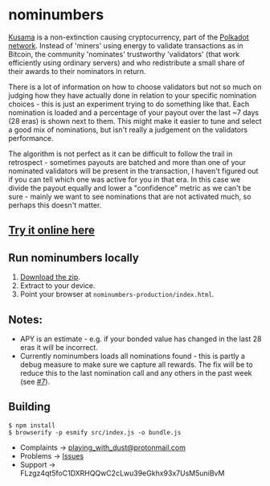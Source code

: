 # nominumbers

[Kusama](https://kusama.network) is a non-extinction causing cryptocurrency, part of the
[Polkadot network](https://polkadot.network/). Instead of 'miners' using energy to validate
transactions as in Bitcoin, the community 'nominates' trustworthy
'validators' (that work efficiently using ordinary servers) and
who redistribute a small share of their awards to their nominators in
return.

There is a lot of information on how to choose validators but not so
much on judging how they have actually done in relation to your
specific nomination choices - this is just an experiment trying to do
something like that. Each nomination is loaded and a percentage of
your payout over the last ~7 days (28 eras) is shown next to
them. This might make it easier to tune and select a good mix of
nominations, but isn't really a judgement on the validators
performance.

The algorithm is not perfect as it can be difficult to follow the
trail in retrospect - sometimes payouts are batched and more than one
of your nominated validators will be present in the transaction, I
haven't figured out if you can tell which one was active for you in
that era. In this case we divide the payout equally and lower a
"confidence" metric as we can't be sure - mainly we want to see
nominations that are not activated much, so perhaps this doesn't
matter.

## [Try it online here](https://playing-with-dust.github.io/nominumbers/)

## Run nominumbers locally

1. [Download the zip](https://github.com/playing-with-dust/nominumbers/archive/refs/heads/production.zip).
2. Extract to your device.
3. Point your browser at `nominumbers-production/index.html`.

## Notes:

* APY is an estimate - e.g. if your bonded value has changed in the
  last 28 eras it will be incorrect.
* Currently nominumbers loads all nominations found - this is partly a
  debug	measure to make sure we capture all rewards. The fix will be to
  reduce this to the last nomination call and any others in the past
  week (see [#7](https://github.com/playing-with-dust/nominumbers/issues/7)). 
 
## Building

    $ npm install
    $ browserify -p esmify src/index.js -o bundle.js

* Complaints -> playing_with_dust@protonmail.com
* Problems -> [Issues](https://github.com/playing-with-dust/nominumbers/issues)
* Support -> FLzgz4qt5foC1DXRHQQwC2cLwu39eGkhx93x7UsM5uniBvM


